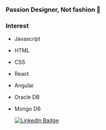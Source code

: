 ### Passion Designer, Not fashion 👋

### Interest
- Javascript
- HTML
- CSS
- React
- Angular
- Oracle DB
- Mongo DB


  [![LinkedIn Badge](http://img.shields.io/badge/-LinkedIn-0072b1?style=flat&logo=linkedin&link=https://www.linkedin.com/in/ashin526/)](https://www.linkedin.com/in/ashin526/)

<!--
**ashin526/ashin526** is a ✨ _special_ ✨ repository because its `README.md` (this file) appears on your GitHub profile.

Here are some ideas to get you started:

- 🔭 I’m currently working on ...
- 🌱 I’m currently learning ...
- 👯 I’m looking to collaborate on ...
- 🤔 I’m looking for help with ...
- 💬 Ask me about ...
- 📫 How to reach me: ...
- 😄 Pronouns: ...
- ⚡ Fun fact: ...
-->

